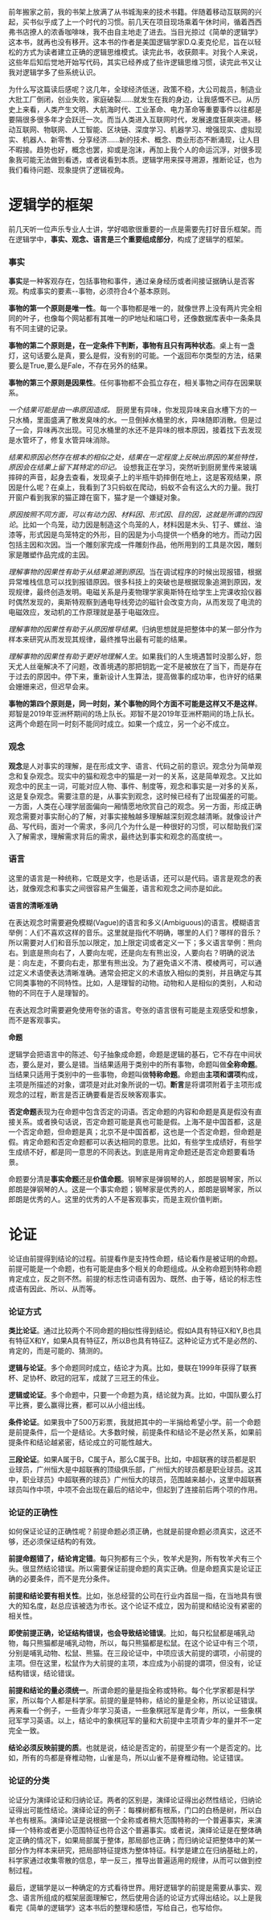 前年搬家之前，我的书架上放满了从书城淘来的技术书籍。伴随着移动互联网的兴起，买书似乎成了上一个时代的习惯。前几天在项目现场乘着午休时间，循着西西弗书店撩人的浓香咖啡味，我不由自主地走了进去。当目光掠过《简单的逻辑学》这本书，就再也没有移开。这本书的作者是美国逻辑学家D.Q.麦克伦尼，旨在以轻松的方式为读者建立正确的逻辑思维模式。读完此书，收获颇丰。对我个人来说，这些年后知后觉地开始写代码，其实已经养成了些许逻辑思维习惯，读完此书又让我对逻辑学多了些系统认识。

为什么写这篇读后感呢？这几年，全球经济低迷，政策不稳，大公司裁员，制造业大批工厂倒闭，创业失败，家庭破裂......就发生在我的身边，让我感慨不已。从历史上来看，人类产生文明、大航海时代、工业革命、电力革命等重要事件以往都是要隔很多很多年才会跃迁一次。而当人类进入互联网时代，发展速度狂飙突进。移动互联网、物联网、人工智能、区块链、深度学习、机器学习、增强现实、虚拟现实、机器人、新零售、分享经济......新的技术、概念、商业形态不断涌现，让人目不暇接。趋势也好，概念也罢，抑或是泡沫，再加上我个人的命运沉浮，对很多现象我可能无法做到看透，或者说看到本质。逻辑学用来探寻溯源，推断论证，也为我们看待问题、现象提供了逻辑视角。


# 逻辑学的框架

前几天听一位声乐专业人士讲，学好唱歌很重要的一点是需要先打好音乐框架。而在逻辑学中，**事实、观念、语言是三个重要组成部分**，构成了逻辑学的框架。

### 事实

**事实**是一种客观存在，包括事物和事件，通过亲身经历或者间接证据确认是否客观。构成事实的要素--事物，必须符合4个基本原则。

**事物的第一个原则是唯一性**。每一个事物都是唯一的，就像世界上没有两片完全相同的叶子，也像每个网站都有其唯一的IP地址和端口号，还像数据库表中一条条具有不同主键的记录。

**事物的第二个原则是，在一定条件下判断，事物有且只有两种状态**。桌上有一盏灯，这句话要么是真，要么是假，没有别的可能。一个返回布尔类型的方法，结果要么是True,要么是Fale，不存在另外的结果。

**事物的第三个原则是因果性**。任何事物都不会孤立存在，相关事物之间存在因果联系。

*一个结果可能是由一串原因造成。* 厨房里有异味，你发现异味来自水槽下方的一只水桶，里面盛满了散发臭味的水。一旦倒掉水桶里的水，异味随即消散。但是过了一会，异味再次出现。可见水桶里的水还不是异味的根本原因，接着找下去发现是水管坏了，修复水管异味消除。

*结果和原因必然存在根本的相似之处，结果在一定程度上反映出原因的某些特性，原因会在结果上留下其特定的印记。* 设想我正在学习，突然听到厨房里传来玻璃摔碎的声音，起身去查看，发现桌子上的半瓶牛奶摔倒在地上，这是客观结果，原因是什么呢？在桌上，我看到了3只蚂蚁在爬动，蚂蚁不会有这么大的力量。我打开窗户看到我家的猫正蹲在窗下，猫才是一个嫌疑对象。

*原因按照不同方面，可以有动力因、材料因、形式因、目的因，这就是所谓的四因论*。比如一个鸟笼，动力因是制造这个鸟笼的人，材料因是木头、钉子、螺丝、油漆等，形式因是鸟笼特定的外形，目的因是为小鸟提供一个栖身的地方。而动力因包括主因和次因。当一个雕刻家完成一件雕刻作品，他所用到的工具是次因，雕刻家是雕塑作品完成的主因。

*理解事物的因果性有助于从结果追溯到原因*。当在调试程序的时候出现报错，根据异常堆栈信息可以找到报错原因。很多科技上的突破也是根据现象追溯到原因，发现规律，最终创造发明。电磁关系是丹麦物理学家奥斯特在给学生上完课收拾仪器时偶然发现的，奥斯特观察到通电导线旁边的磁针会改变方向，从而发现了电流的电磁效应，发动机的工作原理就是基于电磁效应。

*理解事物的因果性有助于从原因推导结果*。归纳思想就是把整体中的某一部分作为样本来研究从而发现其规律，最终推导出最有可能的结果。

*理解事物的因果性有助于更好地理解人生*。如果我们的人生境遇暂时没那么好，怨天尤人丝毫解决不了问题，改善境遇的那把钥匙一定不是被放在了当下，而是存在于过去的原因中。停下来，重新设计人生算法，提高做事的成功率，也许好的结果会姗姗来迟，但迟早会来。


**事物的第四个原则是，同一时刻，某个事物的同个方面不可能是这样又不是这样**。郑智是2019年亚洲杯期间的场上队长。郑智不是2019年亚洲杯期间的场上队长。这两个命题在同一时刻不能同时成立。如果一个成立，另一个必不成立。

### 观念

**观念**是人对事实的理解，是在形成文字、语言、代码之前的意识。观念分为简单观念和复杂观念。现实中的猫和观念中的猫是一对一的关系，这是简单观念。又比如观念中的民主一词，可能对应人物、事件、制度等，观念和事实是一对多的关系，这是复杂观念。需要注意的是，从事实到观念，这时候已经有了出现偏差的可能。一方面，人类在心理学层面偏向一厢情愿地欣赏自己的观念。另一方面，形成正确观念需要对事实耐心的了解，对事实接触越多理解越深刻观念越清晰。就像设计产品、写代码，面对一个需求，多问几个为什么是一种很好的习惯，可以帮助我们深入了解需求，理解需求背后的需求，最终达到事实和观念的高度统一。

### 语言

这里的语言是一种统称，它既是文字，也是话语，还可以是代码。语言是观念的表达，就像观念和事实之间很容易产生偏差，语言和观念之间亦是如此。

**语言的清晰准确**

在表达观念时需要避免模糊(Vague)的语言和多义(Ambiguous)的语言。模糊语言举例：人们不喜欢这样的音乐。这里就是指代不明确，哪里的人们？哪样的音乐？所以需要对人们和音乐加以限定，加上限定词或者定义一下；多义语言举例：熊向右。到底是熊向右了，人要向左呢，还是向左有熊出没，人要向右？明确的说法是：向左走，不要向右走，那里有熊出没。为了避免语义不清、模棱两可，可以通过定义术语使表达清晰准确。通常会把定义的术语放入相似的类别，并且确定与其它同类事物的不同特性。比如，人是理智的动物。动物和人是相似的类别，人和动物的不同在于人是理智的。

在表达观念时需要避免使用夸张的语言。夸张的语言很有可能是主观感受和想象，而不是客观事实。

**命题**

逻辑学会把语言中的陈述、句子抽象成命题，命题是逻辑的基石，它不存在中间状态，要么是对，要么是错。当结果适用于类别中的所有事物，命题叫做**全称命题**。当结果只适用于类别中的一些事物，命题叫做**特称命题**。命题由**主项和谓项**构成，主项是所描述的对象，谓项是对此对象所说的一切。**断言**是将谓项附着于主项形成观念的过程，断言是否正确要看是否反映客观事实。

**否定命题**表现为在命题中包含否定的词语。否定命题的内容和命题是真是假没有直接关系。或者换句话说，否定命题可能是真也可能是假。上海不是中国首都，这是一个否定命题，但命题是真；北京不是中国首都，这也是一个否定命题，但命题是假。肯定命题和否定命题都可以表达相同的意思。比如，有些学生成绩好，有些学生成绩不好，都是同一意思的不同表达。到底是用肯定命题还是否定命题要看场景。

命题要分清是**事实命题**还是**价值命题**。钢琴家是弹钢琴的人，郎朗是钢琴家，所以郎朗是弹钢琴的人。这是一个事实命题；钢琴家是优秀的人，郎朗是钢琴家，所以郎朗是优秀的人。这里的优秀的人不是客观事实，而是主观价值判断。

# 论证

论证由前提得到结论的过程。前提看作是支持性命题，结论看作是被证明的命题。前提可能是一个命题，也有可能是由多个相关的命题组成。从全称命题到特称命题肯定成立，反之则不然。前提的标志性词语有因为、既然、由于等，结论的标志性成语有因此、所以、从而等。

### 论证方式

**类比论证**。通过比较两个不同命题的相似性得到结论。假如A具有特征X和Y,B也具有特征X和Y，如果A具有特征Z，所以B也具有特征Z。这种论证方式不是必然的、肯定的，而是可能的、猜测的。

**逻辑与论证**。多个命题同时成立，结论才为真。比如，曼联在1999年获得了联赛杯、足协杯、欧冠的冠军，成就了三冠王的伟业。

**逻辑或论证**。多个命题中，只要一个命题为真，结论就为真。比如，中国队要么打平比赛，要么赢得比赛，都可以从小组出线。

**条件论证**。如果我中了500万彩票，我就把其中的一半捐给希望小学。前一个命题是前提条件，后一个是结论。大多数时候，前提条件和结论不是必然关系，如果前提条件和结论越紧密，结论成立的可能性越大。

**三段论证**。如果A属于B，C属于A，那么C属于B。比如，中超联赛的球员都是职业球员，广州恒大是中超联赛的顶级俱乐部，广州恒大的球员都是职业球员。这其中，职业球员》中超联赛的球员》广州恒大的球员，范围越来越小，这里中超联赛球员叫作中项，中项不会出现在最后的结论中，但起到了连接前后两个项的作用。

### 论证的正确性

如何保证论证的正确性呢？前提命题必须正确，也就是前提命题必须真实，这还不够，还必须保证结构的有效。

**前提命题错了，结论肯定错**。每只狗都有三个头，牧羊犬是狗，所有牧羊犬有三个头。很显然结论错误。所以需要保证前提命题的真实正确。但是命题真实是论证正确的必要条件，而不是充分条件。

**前提和结论要有相关性**。比如，张总经营的公司在行业内首屈一指，在当地具有很大的知名度，赵总应该被选为市长。这个论证不成立，因为前提和结论没有紧密的相关性。

**即使前提正确，论证结构错误，也会导致结论错误**。比如，每只松鼠都是哺乳动物，每只熊猫都是哺乳动物，所以，每只熊猫都是松鼠。在这个论证中有三个项，分别是哺乳动物、松鼠、熊猫。在三段论证中，中项应该大前提的谓项，小前提的主项。但在这里，松鼠作为大前提的主项，本应成为小前提的谓项，但没有，论证结构错误，结论错误。

**前提和结论的量必须统一**。所谓命题的量是指全称或特称。每个化学家都是科学家，所以每个人都是科学家。前提的量是特称，结论的量是全称，所以论证错误。再来看一个例子，一些青少年学习英语，一些象棋冠军是青少年，所以，一些象棋冠军学习英语。以上，结论中的象棋冠军的量和大前提中主项青少年的量并不一定完全一致。

**结论必须反映前提的质**。也就是说，结论是否定的，前提至少有一个是否定的。比如，所有的鸟都是脊椎动物，山雀是鸟，所以山雀不是脊椎动物。论证错误。

### 论证的分类

论证分为演绎论证和归纳论证。两者的区别是，演绎论证得出必然性结论，归纳论证得出可能性结论。演绎论证的例子：每棵树都有根系，门口的白杨是树，所以白羊也有根系。演绎论证是说根据一个全称或者稍大范围特称的一个普遍事实，来演绎一个特称或者更小范围特征也符合这个普遍事实。或者说，演绎论证是在整体确定正确的情况下，如果局部属于整体，那局部也正确；而归纳论证把整体中的某一部分作为样本来研究，把局部特征提炼为整体特征。科学是建立在归纳基础上的，科学家通过收集零散的信息，举一反三，推导出普遍适用的规律，从而可以做到控制过程。


最后，逻辑学是以一种确定的方式看待世界。用好逻辑学的前提是需要从事实、观念、语言所组成的框架层面理解它，然后使用合适的论证方式得出结论。以上是我看完《简单的逻辑学》这本书后的整理和感悟，写给自己，也写给你。






